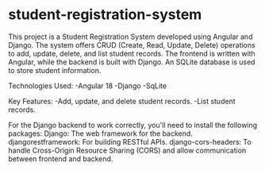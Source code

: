 # student-registration-system
This project is a Student Registration System developed using Angular and Django. The system offers CRUD (Create, Read, Update, Delete) operations to add, update, delete, and list student records. The frontend is written with Angular, while the backend is built with Django. An SQLite database is used to store student information.

Technologies Used:
-Angular 18
-Django
-SqLite


Key Features:
-Add, update, and delete student records.
-List student records.


For the Django backend to work correctly, you'll need to install the following packages:
Django: The web framework for the backend.
djangorestframework: For building RESTful APIs.
django-cors-headers: To handle Cross-Origin Resource Sharing (CORS) and allow communication between frontend and backend.

